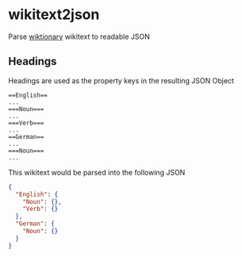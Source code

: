 # wikitext2json
Parse [wiktionary](https://www.wiktionary.org) wikitext to readable JSON

## Headings
Headings are used as the property keys in the resulting JSON Object

```wikitext
==English==
...
===Noun===
...
===Verb===
...
==German==
...
===Noun===
...
```
This wikitext would be parsed into the following JSON
```json
{
  "English": {
    "Noun": {},
    "Verb": {}
  },
  "German": {
    "Noun": {}
  }
}
```
